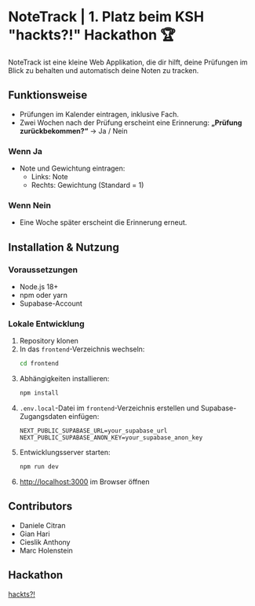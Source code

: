 # NoteTrack | 1. Platz beim KSH "hackts?!" Hackathon 🏆

NoteTrack ist eine kleine Web Applikation, die dir hilft, deine Prüfungen im Blick zu behalten und automatisch deine Noten zu tracken.

## Funktionsweise

* Prüfungen im Kalender eintragen, inklusive Fach.
* Zwei Wochen nach der Prüfung erscheint eine Erinnerung: **„Prüfung zurückbekommen?“** → Ja / Nein

### Wenn Ja

* Note und Gewichtung eintragen:
  * Links: Note
  * Rechts: Gewichtung (Standard = 1)

### Wenn Nein

* Eine Woche später erscheint die Erinnerung erneut.

## Installation & Nutzung

### Voraussetzungen

* Node.js 18+
* npm oder yarn
* Supabase-Account

### Lokale Entwicklung

1. Repository klonen  
2. In das `frontend`-Verzeichnis wechseln:
   ```bash
   cd frontend
   ```
3. Abhängigkeiten installieren:
   ```bash
   npm install
   ```
4. `.env.local`-Datei im `frontend`-Verzeichnis erstellen und Supabase-Zugangsdaten einfügen:
   ```env
   NEXT_PUBLIC_SUPABASE_URL=your_supabase_url
   NEXT_PUBLIC_SUPABASE_ANON_KEY=your_supabase_anon_key
   ```
5. Entwicklungsserver starten:
   ```bash
   npm run dev
   ```
6. [http://localhost:3000](http://localhost:3000) im Browser öffnen

## Contributors

* Daniele Citran  
* Gian Hari  
* Cieslik Anthony  
* Marc Holenstein  

## Hackathon

[hackts?!](https://hackts.ch)
